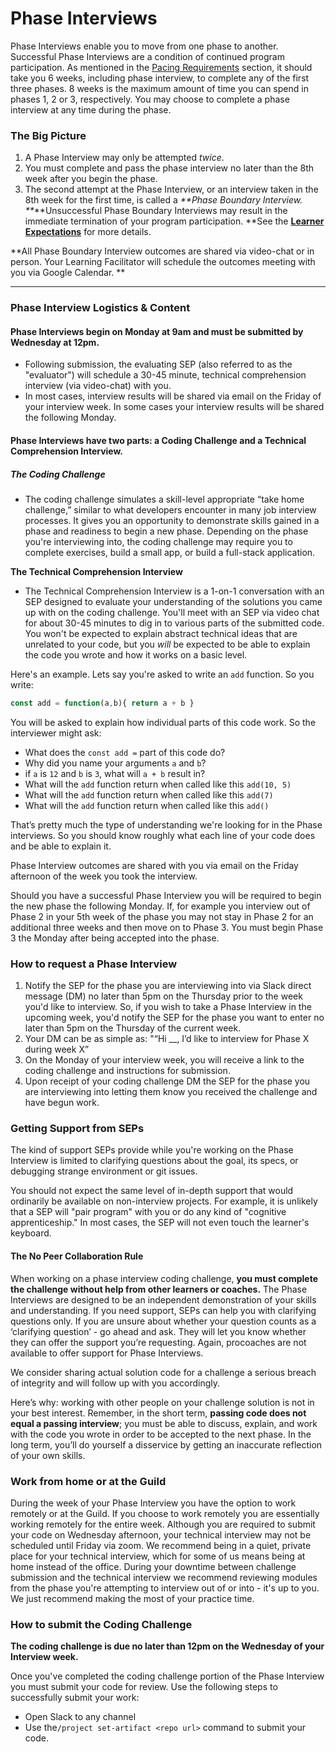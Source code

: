 # Phase Interviews

Phase Interviews enable you to move from one phase to another. Successful Phase Interviews are a condition of continued program participation. As mentioned in the [Pacing Requirements](/Phases/pacing.md) section, it should take you 6 weeks, including phase interview, to complete any of the first three phases. 8 weeks is the maximum amount of time you can spend in phases 1, 2 or 3, respectively. You may choose to complete a phase interview at any time during the phase.

### The Big Picture

1. A Phase Interview may only be attempted _twice_.
2. You must complete and pass the phase interview no later than the 8th week after you begin the phase.
3. The second attempt at the Phase Interview, or an interview taken in the 8th week for the first time, is called a _**Phase Boundary Interview. **_**Unsuccessful Phase Boundary Interviews may result in the immediate termination of your program participation. **See the [**Learner Expectations**](/General/Membership/membership-expectations.md) for more details.  

**All Phase Boundary Interview outcomes are shared via video-chat or in person. Your Learning Facilitator will schedule the outcomes meeting with you via Google Calendar.  **

---

### Phase Interview Logistics & Content

#### **Phase Interviews begin on Monday at 9am and must be submitted by Wednesday at 12pm.**

* Following submission, the evaluating SEP \(also referred to as the "evaluator"\) will schedule a 30-45 minute, technical comprehension interview \(via video-chat\) with you. 
* In most cases, interview results will be shared via email on the Friday of your interview week. In some cases your interview results will be shared the following Monday.

#### Phase Interviews have two parts: a Coding Challenge and a Technical Comprehension Interview.

##### The Coding Challenge 

* The coding challenge simulates a skill-level appropriate “take home challenge,” similar to what developers encounter in many job interview processes. It gives you an opportunity to demonstrate skills gained in a phase and readiness to begin a new phase. Depending on the phase you're interviewing into, the coding challenge may require you to complete exercises, build a small app, or build a full-stack application.

**The Technical Comprehension Interview**

* The Technical Comprehension Interview is a 1-on-1 conversation with an SEP designed to evaluate your understanding of the solutions you came up with on the coding challenge. You'll meet with an SEP via video chat for about 30-45 minutes to dig in to various parts of the submitted code. You won't be expected to explain abstract technical ideas that are unrelated to your code, but you _will_ be expected to be able to explain the code you wrote and how it works on a basic level.

Here's an example. Lets say you're asked to write an `add` function. So you write:

```js
const add = function(a,b){ return a + b }
```

You will be asked to explain how individual parts of this code work. So the interviewer might ask:

* What does the `const add =` part of this code do?
* Why did you name your arguments `a` and `b`?
* if `a` is `12` and `b` is `3`, what will `a + b` result in?
* What will the `add` function return when called like this `add(10, 5)`
* What will the `add` function return when called like this `add(7)`
* What will the `add` function return when called like this `add()`

That’s pretty much the type of understanding we're looking for in the Phase interviews. So you should know roughly what each line of your code does and be able to explain it.

Phase Interview outcomes are shared with you via email on the Friday afternoon of the week you took the interview.

Should you have a successful Phase Interview you will be required to begin the new phase the following Monday. If, for example you interview out of Phase 2 in your 5th week of the phase you may not stay in Phase 2 for an additional three weeks and then move on to Phase 3. You must begin Phase 3 the Monday after being accepted into the phase.

### How to request a Phase Interview

1. Notify the SEP for the phase you are interviewing into via Slack direct message \(DM\) no later than 5pm on the Thursday prior to the week you'd like to interview. So, if you wish to take a Phase Interview in the upcoming week, you'd notify the SEP for the phase you want to enter no later than 5pm on the Thursday of the current week.
2. Your DM can be as simple as: "“Hi \_\_, I’d like to interview for Phase X during week X”
3. On the Monday of your interview week, you will receive a link to the coding challenge and instructions for submission.
4. Upon receipt of your coding challenge DM the SEP for the phase you are interviewing into letting them know you received the challenge and have begun work.  

### Getting Support from SEPs

The kind of support SEPs provide while you're working on the Phase Interview is limited to clarifying questions about the goal, its specs, or debugging strange environment or git issues.

You should not expect the same level of in-depth support that would ordinarily be available on non-interview projects. For example, it is unlikely that a SEP will "pair program" with you or do any kind of "cognitive apprenticeship." In most cases, the SEP will not even touch the learner's keyboard.

#### The No Peer Collaboration Rule

When working on a phase interview coding challenge, **you must complete the challenge without help from other learners or coaches.** The Phase Interviews are designed to be an independent demonstration of your skills and understanding. If you need support, SEPs can help you with clarifying questions only. If you are unsure about whether your question counts as a ‘clarifying question’ - go ahead and ask. They will let you know whether they can offer the support you’re requesting. Again, procoaches are not available to offer support for Phase Interviews.

We consider sharing actual solution code for a challenge a serious breach of integrity and will follow up with you accordingly.

Here’s why: working with other people on your challenge solution is not in your best interest. Remember, in the short term, **passing code does not equal a passing interview**; you must be able to discuss, explain, and work with the code you wrote in order to be accepted to the next phase. In the long term, you’ll do yourself a disservice by getting an inaccurate reflection of your own skills.

### Work from home or at the Guild

During the week of your Phase Interview you have the option to work remotely or at the Guild. If you choose to work remotely you are essentially working remotely for the entire week. Although you are required to submit your code on Wednesday afternoon, your technical interview may not be scheduled until Friday via zoom. We recommend being in a quiet, private place for your technical interview, which for some of us means being at home instead of the office. During your downtime between challenge submission and the technical interview we recommend reviewing modules from the phase you're attempting to interview out of or into - it's up to you. We just recommend making the most of your practice time.

### How to submit the Coding Challenge

**The coding challenge is due no later than 12pm on the Wednesday of your Interview week.**

Once you've completed the coding challenge portion of the Phase Interview you must submit your code for review. Use the following steps to successfully submit your work:

* Open Slack to any channel
* Use the`/project set-artifact <repo url>` command to submit your code. 



